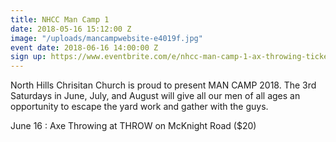 ```yaml
---
title: NHCC Man Camp 1
date: 2018-05-16 15:12:00 Z
image: "/uploads/mancampwebsite-e4019f.jpg"
event date: 2018-06-16 14:00:00 Z
sign up: https://www.eventbrite.com/e/nhcc-man-camp-1-ax-throwing-tickets-46150295777
---
```


North Hills Chrisitan Church is proud to present MAN CAMP 2018. The 3rd Saturdays in June, July, and August will give all our men of all ages an opportunity to escape the yard work and gather with the guys.

June 16 : Axe Throwing at THROW on McKnight Road ($20)


